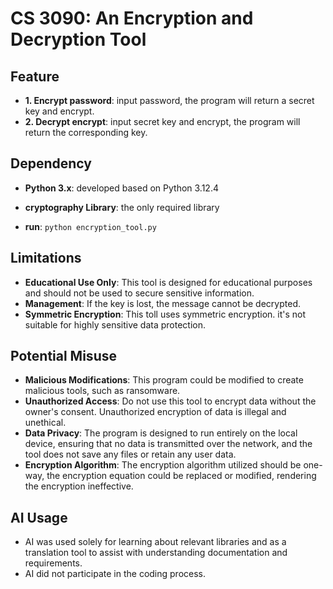 # CS 3090: An Encryption and Decryption Tool

## Feature
* **1. Encrypt password**: input password, the program will return a secret key and encrypt.
* **2. Decrypt encrypt**: input secret key and encrypt, the program will return the corresponding key.

## Dependency
* **Python 3.x**: developed based on Python 3.12.4

* **cryptography Library**: the only required library
* **run**: `python encryption_tool.py`

## Limitations
* **Educational Use Only**: This tool is designed for educational purposes and should not be used to secure sensitive information.
* **Management**: If the key is lost, the message cannot be decrypted.
* **Symmetric Encryption**: This toll uses symmetric encryption. it's not suitable for highly sensitive data protection.

## Potential Misuse
* **Malicious Modifications**: This program could be modified to create malicious tools, such as ransomware.
* **Unauthorized Access**: Do not use this tool to encrypt data without the owner's consent. Unauthorized encryption of data is illegal and unethical.
* **Data Privacy**: The program is designed to run entirely on the local device, ensuring that no data is transmitted over the network, and the tool does not save any files or retain any user data.
* **Encryption Algorithm**: The encryption algorithm utilized should be one-way, the encryption equation could be replaced or modified, rendering the encryption ineffective.

## AI Usage
* AI was used solely for learning about relevant libraries and as a translation tool to assist with understanding documentation and requirements.
* AI did not participate in the coding process.